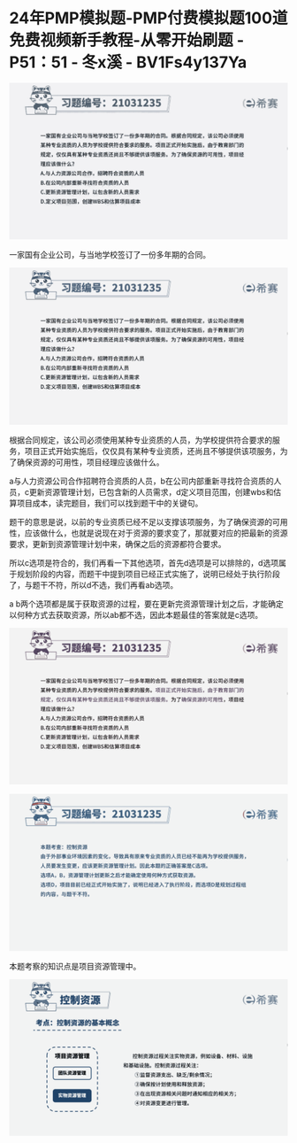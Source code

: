# 24年PMP模拟题-PMP付费模拟题100道免费视频新手教程-从零开始刷题 - P51：51 - 冬x溪 - BV1Fs4y137Ya

![](img/31f7da2b2706946868b78e5b7a87befa_0.png)

一家国有企业公司，与当地学校签订了一份多年期的合同。

![](img/31f7da2b2706946868b78e5b7a87befa_2.png)

根据合同规定，该公司必须使用某种专业资质的人员，为学校提供符合要求的服务，项目正式开始实施后，仅仅具有某种专业资质，还尚且不够提供该项服务，为了确保资源的可用性，项目经理应该做什么。

a与人力资源公司合作招聘符合资质的人员，b在公司内部重新寻找符合资质的人员，c更新资源管理计划，已包含新的人员需求，d定义项目范围，创建wbs和估算项目成本，读完题目，我们可以找到题干中的关键句。

题干的意思是说，以前的专业资质已经不足以支撑该项服务，为了确保资源的可用性，应该做什么，也就是说现在对于资源的要求变了，那就要对应的把最新的资源要求，更新到资源管理计划中来，确保之后的资源都符合要求。

所以c选项是符合的，我们再看一下其他选项，首先d选项是可以排除的，d选项属于规划阶段的内容，而题干中提到项目已经正式实施了，说明已经处于执行阶段了，与题干不符，所以d不选，我们再看ab选项。

a b两个选项都是属于获取资源的过程，要在更新完资源管理计划之后，才能确定以何种方式去获取资源，所以ab都不选，因此本题最佳的答案就是c选项。



![](img/31f7da2b2706946868b78e5b7a87befa_4.png)

![](img/31f7da2b2706946868b78e5b7a87befa_5.png)

本题考察的知识点是项目资源管理中。

![](img/31f7da2b2706946868b78e5b7a87befa_7.png)